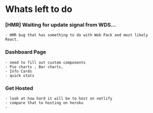 # Whats left to do

### [HMR] Waiting for update signal from WDS... 
    - HMR bug that has something to do with Web Pack and most likely React.

### Dashboard Page
    - need to fill out custom components 
    - Pie charts , Bar charts, 
    - Info Cards
    - quick stats

### Get Hosted
    - look at how hard it will be to host on netlify
    - compare that to hosting on heroku
    -